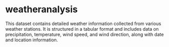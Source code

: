 # weatheranalysis
This dataset contains detailed weather information collected from various weather stations. It is structured in a tabular format and includes data on precipitation, temperature, wind speed, and wind direction, along with date and location information.
